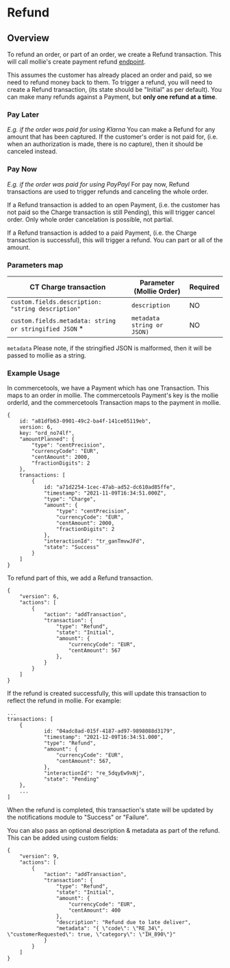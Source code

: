 # Refund

## Overview

To refund an order, or part of an order, we create a Refund transaction. This will call mollie's create payment refund [endpoint](https://docs.mollie.com/reference/v2/refunds-api/create-payment-refund). 

This assumes the customer has already placed an order and paid, so we need to refund money back to them. To trigger a refund, you will need to create a Refund transaction, (its state should be "Initial" as per default). You can make many refunds against a Payment, but **only one refund at a time**. 

### Pay Later

_E.g. if the order was paid for using Klarna_
You can make a Refund for any amount that has been captured. If the customer's order is not paid for, (i.e. when an authorization is made, there is no capture), then it should be canceled instead.

### Pay Now

_E.g. if the order was paid for using PayPayl_
For pay now, Refund transactions are used to trigger refunds and canceling the whole order. 

If a Refund transaction is added to an open Payment, (i.e. the customer has not paid so the Charge transaction is still Pending), this will trigger cancel order. Only whole order cancelation is possible, not partial.

If a Refund transaction is added to a paid Payment, (i.e. the Charge transaction is successful), this will trigger a refund. You can part or all of the amount.

### Parameters map

| CT Charge transaction                                  | Parameter (Mollie Order)                     | Required |
|--------------------------------------------------------|----------------------------------------------|----------|
| `custom.fields.description: "string description"`      | `description`                                | NO       |
| `custom.fields.metadata: string or stringified JSON` * | `metadata  string or JSON)`                  | NO       |

`metadata` Please note, if the stringified JSON is malformed, then it will be passed to mollie as a string. 

### Example Usage

In commercetools, we have a Payment which has one Transaction. This maps to an order in mollie. The commercetools Payment's key is the mollie orderId, and the commercetools Transaction maps to the payment in mollie.

```
{
    id: "a81dfb63-0901-49c2-ba4f-141ce05119eb",
    version: 6,
    key: "ord_no74lf",
    "amountPlanned": {
        "type": "centPrecision",
        "currencyCode": "EUR",
        "centAmount": 2000,
        "fractionDigits": 2
    },
    transactions: [
        {
            id: "a71d2254-1cec-47ab-ad52-dc610ad85ffe",
            "timestamp": "2021-11-09T16:34:51.000Z",
            "type": "Charge",
            "amount": {
                "type": "centPrecision",
                "currencyCode": "EUR",
                "centAmount": 2000,
                "fractionDigits": 2
            },
            "interactionId": "tr_ganTmvwJFd",
            "state": "Success"
        }
    ]
}
```

To refund part of this, we add a Refund transaction.

```
{
    "version": 6,
    "actions": [
        {
            "action": "addTransaction",
            "transaction": {
                "type": "Refund",
                "state": "Initial",
                "amount": {
                    "currencyCode": "EUR",
                    "centAmount": 567
                },
            }
        }
    ]
}
```

If the refund is created successfully, this will update this transaction to reflect the refund in mollie. For example:

```
...
transactions: [
    {
            id: "04adc8ad-015f-4187-ad97-9898088d3179",
            "timestamp": "2021-12-09T16:34:51.000",
            "type": "Refund",
            "amount": {
                "currencyCode": "EUR",
                "centAmount": 567,
            },
            "interactionId": "re_5dqyEw9xNj",
            "state": "Pending"
    },
    ...
]
```

When the refund is completed, this transaction's state will be updated by the notifications module to "Success" or "Failure". 

You can also pass an optional description & metadata as part of the refund. This can be added using custom fields: 

```
{
    "version": 9,
    "actions": [
        {
            "action": "addTransaction",
            "transaction": {
                "type": "Refund",
                "state": "Initial",
                "amount": {
                    "currencyCode": "EUR",
                    "centAmount": 400
                },
                "description": "Refund due to late deliver",
                "metadata": "{ \"code\": \"RE_34\", \"customerRequested\": true, \"category\": \"IH_890\"}"
            }
        }
    ]
}
```
